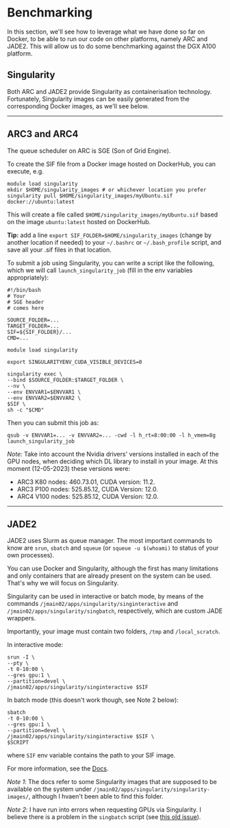 # Benchmarking
In this section, we'll see how to leverage what we have done so far on Docker, to be able to run our code on other platforms, namely ARC and JADE2. This will allow us to do some benchmarking against the DGX A100 platform.

## Singularity
Both ARC and JADE2 provide Singularity as containerisation technology.
Fortunately, Singularity images can be easily generated from the corresponding Docker images, as we'll see below.

___
## ARC3 and ARC4
The queue scheduler on ARC is SGE (Son of Grid Engine).

To create the SIF file from a Docker image hosted on DockerHub, you can execute, e.g.

```
module load singularity
mkdir $HOME/singularity_images # or whichever location you prefer
singularity pull $HOME/singularity_images/myUbuntu.sif docker://ubuntu:latest
```

This will create a file called `$HOME/singularity_images/myUbuntu.sif` based on the image `ubuntu:latest` hosted on DockerHub.

**Tip:** add a line `export SIF_FOLDER=$HOME/singularity_images` (change by another location if needed) to your `~/.bashrc` or `~/.bash_profile` script, and save all your .sif files in that location.

To submit a job using Singularity, you can write a script like the following, which we will call `launch_singularity_job` (fill in the env variables appropriately):

```
#!/bin/bash
# Your
# SGE header
# comes here

SOURCE_FOLDER=...
TARGET_FOLDER=...
SIF=${SIF_FOLDER}/...
CMD=...

module load singularity

export SINGULARITYENV_CUDA_VISIBLE_DEVICES=0

singularity exec \
--bind $SOURCE_FOLDER:$TARGET_FOLDER \
--nv \
--env ENVVAR1=$ENVVAR1 \
--env ENVVAR2=$ENVVAR2 \
$SIF \
sh -c "$CMD"
```

Then you can submit this job as:

```qsub -v ENVVAR1=... -v ENVVAR2=... -cwd -l h_rt=8:00:00 -l h_vmem=8g launch_singularity_job```

*Note:* Take into account the Nvidia drivers' versions installed in each of the GPU nodes, when deciding which DL library to install in your image. At this moment (12-05-2023) these versions were:
- ARC3 K80 nodes: 460.73.01, CUDA version: 11.2.
- ARC3 P100 nodes: 525.85.12, CUDA Version: 12.0.
- ARC4 V100 nodes: 525.85.12, CUDA Version: 12.0.

___
## JADE2
JADE2 uses Slurm as queue manager. The most important commands to know are `srun`, `sbatch` and `squeue` (or `squeue -u $(whoami)` to status of your own processes).

You can use Docker and Singularity, although the first has many limitations and only containers that are already present on the system can be used. That's why we will focus on Singularity.

Singularity can be used in interactive or batch mode, by means of the commands `/jmain02/apps/singularity/singinteractive` and `/jmain02/apps/singularity/singbatch`, respectively, which are custom JADE wrappers.

Importantly, your image must contain two folders, `/tmp` and `/local_scratch`.

In interactive mode:
```
srun -I \
--pty \
-t 0-10:00 \
--gres gpu:1 \
--partition=devel \
/jmain02/apps/singularity/singinteractive $SIF
```

In batch mode (this doesn't work though, see Note 2 below):
```
sbatch
-t 0-10:00 \
--gres gpu:1 \
--partition=devel \
/jmain02/apps/singularity/singinteractive $SIF \ 
$SCRIPT
```

where `SIF` env variable contains the path to your SIF image.

For more information, see the [Docs](https://docs.jade.ac.uk/en/latest/jade/containers.html#singularity-containers). 

*Note 1*: The docs refer to some Singularity images that are supposed to be available on the system under `/jmain02/apps/singularity/singularity-images/`, although I hvaen't been able to find this folder.  

*Note 2*: I have run into errors when requesting GPUs via Singularity. I believe there is a problem in the `singbatch` script (see [this old issue](https://github.com/jade-hpc-gpu/jade-hpc-gpu.github.io/issues/82)).
